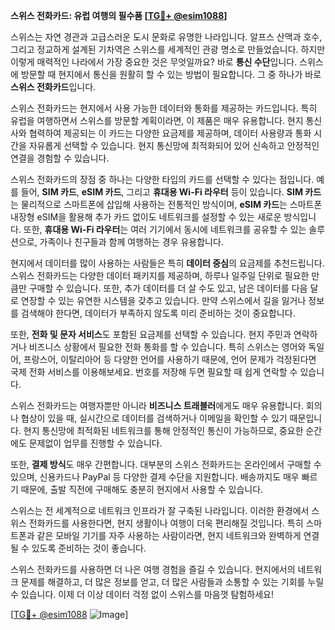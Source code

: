 **스위스 전화카드: 유럽 여행의 필수품 [[TG💪+ @esim1088](https://t.me/s/esim1088)]**

스위스는 자연 경관과 고급스러운 도시 문화로 유명한 나라입니다. 알프스 산맥과 호수, 그리고 정교하게 설계된 기차역은 스위스를 세계적인 관광 명소로 만들었습니다. 하지만 이렇게 매력적인 나라에서 가장 중요한 것은 무엇일까요? 바로 **통신 수단**입니다. 스위스에 방문할 때 현지에서 통신을 원활히 할 수 있는 방법이 필요합니다. 그 중 하나가 바로 **스위스 전화카드**입니다.

스위스 전화카드는 현지에서 사용 가능한 데이터와 통화를 제공하는 카드입니다. 특히 유럽을 여행하면서 스위스를 방문할 계획이라면, 이 제품은 매우 유용합니다. 현지 통신사와 협력하여 제공되는 이 카드는 다양한 요금제를 제공하며, 데이터 사용량과 통화 시간을 자유롭게 선택할 수 있습니다. 현지 통신망에 최적화되어 있어 신속하고 안정적인 연결을 경험할 수 있습니다.

스위스 전화카드의 장점 중 하나는 다양한 타입의 카드를 선택할 수 있다는 점입니다. 예를 들어, **SIM 카드**, **eSIM 카드**, 그리고 **휴대용 Wi-Fi 라우터** 등이 있습니다. **SIM 카드**는 물리적으로 스마트폰에 삽입해 사용하는 전통적인 방식이며, **eSIM 카드**는 스마트폰 내장형 eSIM을 활용해 추가 카드 없이도 네트워크를 설정할 수 있는 새로운 방식입니다. 또한, **휴대용 Wi-Fi 라우터**는 여러 기기에서 동시에 네트워크를 공유할 수 있는 솔루션으로, 가족이나 친구들과 함께 여행하는 경우 유용합니다.

현지에서 데이터를 많이 사용하는 사람들은 특히 **데이터 중심**의 요금제를 추천드립니다. 스위스 전화카드는 다양한 데이터 패키지를 제공하며, 하루나 일주일 단위로 필요한 만큼만 구매할 수 있습니다. 또한, 추가 데이터를 더 살 수도 있고, 남은 데이터를 다음 달로 연장할 수 있는 유연한 시스템을 갖추고 있습니다. 만약 스위스에서 길을 잃거나 정보를 검색해야 한다면, 데이터가 부족하지 않도록 미리 준비하는 것이 중요합니다.

또한, **전화 및 문자 서비스**도 포함된 요금제를 선택할 수 있습니다. 현지 주민과 연락하거나 비즈니스 상황에서 필요한 전화 통화를 할 수 있습니다. 특히 스위스는 영어와 독일어, 프랑스어, 이탈리아어 등 다양한 언어를 사용하기 때문에, 언어 문제가 걱정된다면 국제 전화 서비스를 이용해보세요. 번호를 저장해 두면 필요할 때 쉽게 연락할 수 있습니다.

스위스 전화카드는 여행자뿐만 아니라 **비즈니스 트래블러**에게도 매우 유용합니다. 회의나 협상이 있을 때, 실시간으로 데이터를 검색하거나 이메일을 확인할 수 있기 때문입니다. 현지 통신망에 최적화된 네트워크를 통해 안정적인 통신이 가능하므로, 중요한 순간에도 문제없이 업무를 진행할 수 있습니다.

또한, **결제 방식**도 매우 간편합니다. 대부분의 스위스 전화카드는 온라인에서 구매할 수 있으며, 신용카드나 PayPal 등 다양한 결제 수단을 지원합니다. 배송까지도 매우 빠르기 때문에, 출발 직전에 구매해도 충분히 현지에서 사용할 수 있습니다.

스위스는 전 세계적으로 네트워크 인프라가 잘 구축된 나라입니다. 이러한 환경에서 스위스 전화카드를 사용한다면, 현지 생활이나 여행이 더욱 편리해질 것입니다. 특히 스마트폰과 같은 모바일 기기를 자주 사용하는 사람이라면, 현지 네트워크와 완벽하게 연결될 수 있도록 준비하는 것이 좋습니다.

스위스 전화카드를 사용하면 더 나은 여행 경험을 즐길 수 있습니다. 현지에서의 네트워크 문제를 해결하고, 더 많은 정보를 얻고, 더 많은 사람들과 소통할 수 있는 기회를 누릴 수 있습니다. 이제 더 이상 데이터 걱정 없이 스위스를 마음껏 탐험하세요!

[[TG💪+ @esim1088](https://t.me/s/esim1088) ![Image](https://i.postimg.cc/Y0z9fWf4/image.png)]